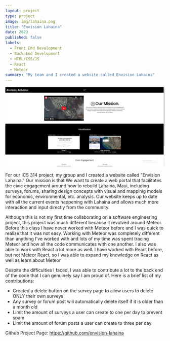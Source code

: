 ```yaml
---
layout: project
type: project
image: img/lahaina.png
title: "Envision Lahaina"
date: 2023
published: false
labels:
  - Front End Development
  - Back End Development
  - HTML/CSS/JS
  - React
  - Meteor
summary: "My team and I created a website called Envision Lahaina"
---
```


<img width=800px class="rounded float-start pe-4" 
     src="../img/home-page.jpg" >
     
For our ICS 314 project, my group and I created a website called "Envision Lahaina." Our mission is that We want to create a web portal that facilitates the civic engagement around how to rebuild Lahaina, Maui, including surveys, forums, sharing design concepts with visual and mappinig models for economic, environmental, etc. analysis. Our website keeps up to date with all the current events happening with Lahaina and allows much more interaction and input directly from the community. 

Although this is not my first time collaborating on a software engineering project, this project was much different because it revolved around Meteor. Before this class I have never worked with Meteor before and I was quick to realize that it was not easy. Working with Meteor was completely different than anything I've worked with and lots of my time was spent tracing Meteor and how all the code communicates with one another. I also was able to work with React a lot more as well. I have worked with React before, but not Meteor React, so I was able to expand my knowledge on React as well as learn about Meteor

Despite the difficulties I faced, I was able to contribute a lot to the back end of the code that I can genuinely say I am proud of. Here is a brief list of my contributions:
- Created a delete button on the survey page to allow users to delete ONLY their own surveys
- Any survey or forum post will automatically delete itself if it is older than a month old
- Limit the amount of surveys a user can create to one per day to prevent spam
- Limit the amount of forum posts a user can create to three per day

Github Project Page: https://github.com/envision-lahaina

